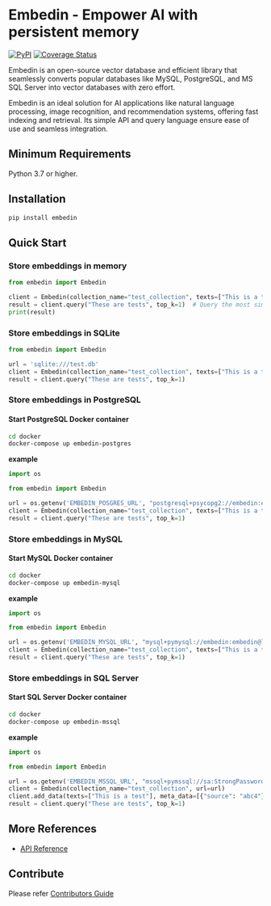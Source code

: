 # Embedin - Empower AI with persistent memory
[![PyPI](https://img.shields.io/pypi/v/embedin?label=embedin)](https://pypi.org/project/embedin/)
[![Coverage Status](https://coveralls.io/repos/github/EmbedInAI/EmbedInDB/badge.svg)](https://coveralls.io/github/EmbedInAI/EmbedInDB)

Embedin is an open-source vector database and efficient library that seamlessly converts popular databases like MySQL, PostgreSQL, and MS SQL Server into vector databases with zero effort.

Embedin is an ideal solution for AI applications like natural language processing, image recognition, and recommendation systems, offering fast indexing and retrieval. Its simple API and query language ensure ease of use and seamless integration.

## Minimum Requirements
Python 3.7 or higher.

## Installation
```bash
pip install embedin
```

## Quick Start
### Store embeddings in memory
```python
from embedin import Embedin

client = Embedin(collection_name="test_collection", texts=["This is a test", "Hello world!"])
result = client.query("These are tests", top_k=1)  # Query the most similar text from the collection
print(result)
```

### Store embeddings in SQLite
```python
from embedin import Embedin

url = 'sqlite:///test.db'
client = Embedin(collection_name="test_collection", texts=["This is a test", "Hello world!"], url=url)
result = client.query("These are tests", top_k=1)
```

### Store embeddings in PostgreSQL

#### Start PostgreSQL Docker container
```bash
cd docker
docker-compose up embedin-postgres
```
__example__

```python
import os

from embedin import Embedin

url = os.getenv('EMBEDIN_POSGRES_URL', "postgresql+psycopg2://embedin:embedin@localhost/embedin_db")
client = Embedin(collection_name="test_collection", texts=["This is a test", "Hello world!"], url=url)
result = client.query("These are tests", top_k=1)
```

### Store embeddings in MySQL

#### Start MySQL Docker container
```bash
cd docker
docker-compose up embedin-mysql
```

__example__

```python
import os

from embedin import Embedin

url = os.getenv('EMBEDIN_MYSQL_URL', "mysql+pymysql://embedin:embedin@localhost/embedin_db")
client = Embedin(collection_name="test_collection", texts=["This is a test", "Hello world!"], url=url)
result = client.query("These are tests", top_k=1)
```

### Store embeddings in SQL Server

#### Start SQL Server Docker container
```bash
cd docker
docker-compose up embedin-mssql
```

__example__

```python
import os

from embedin import Embedin

url = os.getenv('EMBEDIN_MSSQL_URL', "mssql+pymssql://sa:StrongPassword123@localhost/tempdb")
client = Embedin(collection_name="test_collection", url=url)
client.add_data(texts=["This is a test"], meta_data=[{"source": "abc4"}])
result = client.query("These are tests", top_k=1)
```

## More References
* [API Reference](./API.md)


## Contribute
Please refer [Contributors Guide](./CONTRIBUTING.md)